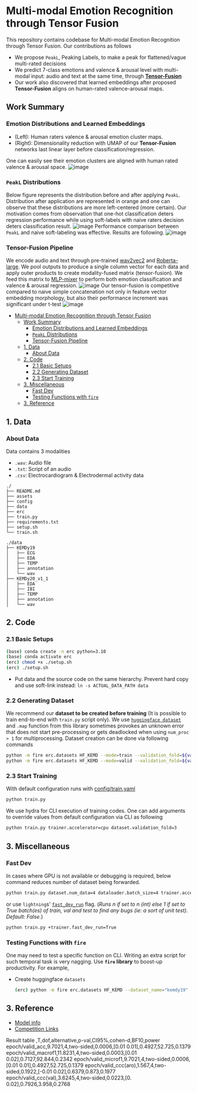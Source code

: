 # Multi-modal Emotion Recognition through Tensor Fusion
This repository contains codebase for Multi-modal Emotion Recognition through Tensor Fusion. Our contributions as follows
- We propose `PeakL`, Peaking Labels, to make a peak for flattened/vague multi-rated decisions
- We predict 7-class emotions and valence & arousal level with multi-modal input: audio and text at the same time, through [**Tensor-Fusion**](https://aclanthology.org/D17-1115/)
- Our work also discovered that learned embeddings after proposed **Tensor-Fusion** aligns on human-rated valence-arousal maps.

## Work Summary
### Emotion Distributions and Learned Embeddings
- (Left): Human raters valence & arousal emotion cluster maps.
- (Right): Dimensionality reduction with UMAP of our **Tensor-Fusion** networks last linear layer before classification/regression.

One can easily see their emotion clusters are aligned with human rated valence & arousal space.
![image](./assets/embed.png)

### `PeakL` Distributions
Below figure represents the distribution before and after applying `PeakL`. Distribution after application are represented in orange and one can observe that these distributions are more left-centered (more certain). Our motivation comes from observation that one-hot classification deters regression performance while using soft-labels with naive raters decision deters classification result.
![image](./assets/peakl.png)
Performance comparison between `PeakL` and naive soft-labeling was effective. Results are following.
![image](./assets/peakl_onehot.png)

### Tensor-Fusion Pipeline
We encode audio and text through pre-trained [wav2vec2](https://huggingface.co/kresnik/wav2vec2-large-xlsr-korean) and [Roberta-large](https://huggingface.co/klue/roberta-large). We pool outputs to produce a single column vector for each data and apply outer products to create modality-fused matrix (tensor-fusion). We feed this matrix to [MLP-mixer](https://arxiv.org/abs/2105.01601) to perform both emotion classification and valence & arousal regression. 
![image](./assets/pipeline.png)
Our tensor-fusion is competitive compared to naive simple concatenation not only in feature vector embedding morphology, but also their performance increment was significant under t-test
![image](./assets/tf_vs_concat.png)


- [Multi-modal Emotion Recognition through Tensor Fusion](#multi-modal-emotion-recognition-through-tensor-fusion)
  - [Work Summary](#work-summary)
    - [Emotion Distributions and Learned Embeddings](#emotion-distributions-and-learned-embeddings)
    - [`PeakL` Distributions](#peakl-distributions)
    - [Tensor-Fusion Pipeline](#tensor-fusion-pipeline)
  - [1. Data](#1-data)
    - [About Data](#about-data)
  - [2. Code](#2-code)
    - [2.1 Basic Setups](#21-basic-setups)
    - [2.2 Generating Dataset](#22-generating-dataset)
    - [2.3 Start Training](#23-start-training)
  - [3. Miscellaneous](#3-miscellaneous)
    - [Fast Dev](#fast-dev)
    - [Testing Functions with `fire`](#testing-functions-with-fire)
  - [3. Reference](#3-reference)


## 1. Data
### About Data
Data contains 3 modalities
- `.wav`: Audio file
- `.txt`: Script of an audio
- `.csv`: Electrocardiogram & Electrodermal activity data
```
./
├── README.md
├── assets
├── config
├── data
├── erc
├── train.py
├── requirements.txt
├── setup.sh
└── train.sh
```

```
./data
├── KEMDy19
│   ├── ECG
│   ├── EDA
│   ├── TEMP
│   ├── annotation
│   └── wav
├── KEMDy20_v1_1
│   ├── EDA
│   ├── IBI
│   ├── TEMP
│   ├── annotation
│   └── wav
```


## 2. Code
### 2.1 Basic Setups
```zsh
(base) conda create -n erc python=3.10
(base) conda activate erc
(erc) chmod +x ./setup.sh
(erc) ./setup.sh
```
- Put data and the source code on the same hierarchy. Prevent hard copy and use soft-link instead: `ln -s ACTUAL_DATA_PATH data`

### 2.2 Generating Dataset
We recommend our **dataset to be created before training** (It is possible to train end-to-end with `train.py` script only). We use [`huggingface dataset`](https://huggingface.co/docs/datasets/index) and `.map` function from this library sometimes provokes an unknown error that does not start pre-processing or gets deadlocked when using `num_proc > 1` for multiprocessing. Dataset creation can be done via following commands
```zsh
python -m fire erc.datasets HF_KEMD --mode=train --validation_fold=${valfold}
python -m fire erc.datasets HF_KEMD --mode=valid --validation_fold=${valfold}
```

### 2.3 Start Training
With default configuration runs with [config/train.yaml](./config/train.yaml)
```zsh
python train.py
```

We use hydra for CLI execution of training codes. One can add arguments to override values from default configuration via CLI as following
```zsh
python train.py trainer.accelerator=cpu dataset.validation_fold=3
```


## 3. Miscellaneous
### Fast Dev
In cases where GPU is not available or debugging is required, below command reduces number of dataset being forwarded.
```zsh
python train.py dataset.num_data=4 dataloader.batch_size=4 trainer.accelerator=cpu
```
or use `lightning`s' [`fast_dev_run`](https://lightning.ai/docs/pytorch/stable/common/trainer.html#fast-dev-run) flag. (_Runs n if set to n (int) else 1 if set to True batch(es) of train, val and test to find any bugs (ie: a sort of unit test). Default: False._)
```zsh
python train.py +trainer.fast_dev_run=True
```

### Testing Functions with `fire`
One may need to test a specific function on CLI. Writing an extra script for such temporal task is very nagging. Use **`fire` library** to boost-up productivity. For example,
* Create huggingface `datasets`
    ```zsh
    (erc) python -m fire erc.datasets HF_KEMD --dataset_name="kemdy19"
    ```

## 3. Reference
* [Model info](./erc/model/README.md)
* [Competition Links](https://aifactory.space/competition/detail/2234)



Result table 
,T,dof,alternative,p-val,CI95%,cohen-d,BF10,power
epoch/valid_acc,9.7021,4,two-sided,0.0006,[0.01 0.01],0.4927,52.725,0.1379
epoch/valid_macrof1,11.8231,4,two-sided,0.0003,[0.01 0.02],0.7127,92.844,0.2342
epoch/valid_microf1,9.7021,4,two-sided,0.0006,[0.01 0.01],0.4927,52.725,0.1379
epoch/valid_ccc(aro),1.567,4,two-sided,0.1922,[-0.01  0.02],0.6379,0.873,0.1977
epoch/valid_ccc(val),3.6245,4,two-sided,0.0223,[0.   0.02],0.7926,3.958,0.2768
